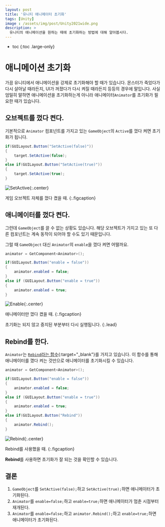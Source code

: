 ```yaml
---
layout: post
title: '유니티 애니메이터 초기화'
tags: [Unity]
image : /assets/img/post/Unity2021wide.png
description: >
  유니티의 애니메이션을 원하는 때에 초기화하는 방법에 대해 알아봅시다.
---
```


* toc
{:toc .large-only}
# 애니메이션 초기화

가끔 유니티에서 애니메이션을 강제로 초기화해야 할 때가 있습니다. 몬스터가 죽었다가 다시 살아날 때라든지, UI가 꺼졌다가 다시 켜질 때라든지 등등의 경우에 말입니다. 사실 엄밀히 말하면 애니메이션을 초기화하는게 아니라 애니메이터`Animator`를 초기화가 필요한 때가 있습니다.

## 오브젝트를 껐다 켠다.

기본적으로 `Animator` 컴포넌트를 가지고 있는 `GameObject`의 `Active`를 껐다 켜면 초기화가 됩니다.

```csharp
if(GUILayout.Button("SetActive(false)"))
{
    target.SetActive(false);
}
else if(GUILayout.Button("SetActive(true)"))
{
    target.SetActive(true);
}
```

![SetActive](/assets/img/post/2021-07-08-Animator-Reset/SetActive.gif){:.center}

게임 오브젝트 자체를 껐다 켰을 때.
{:.figcaption}

## 애니메이터를 껐다 켠다.

그런데 `GameObject`를 끌 수 없는 상황도 있습니다. 해당 오브젝트가 가지고 있는 또 다른 컴포넌트는 계속 동작이 되어야 할 수도 있기 때문입니다. 

그럴 때 `GameObject` 대신 `Animator`의 `enable`을 껐다 켜면 어떨까요. 

```csharp
animator = GetComponent<Animator>();

if(GUILayout.Button("enable = false"))
{
    animator.enabled = false;
}
else if (GUILayout.Button("enable = true"))
{
    animator.enabled = true;
}
```

![Enable](/assets/img/post/2021-07-08-Animator-Reset/Enable.gif){:.center}

애니메이터만 껐다 켰을 때.
{:.figcaption}

초기화는 되지 않고 중지된 부분부터 다시 실행됩니다.
{:.lead}

## Rebind를 한다.

`Animator`는 [`Rebind`라는 함수](https://docs.unity3d.com/ScriptReference/Animator.Rebind.html){:target="_blank"}를 가지고 있습니다.
이 함수를 통해 애니메이터를 꼈다 켜는 것만으로 애니메이터를 초기화시킬 수 있습니다.

```csharp
animator = GetComponent<Animator>();

if(GUILayout.Button("enable = false"))
{
    animator.enabled = false;
}
else if (GUILayout.Button("enable = true"))
{
    animator.enabled = true;
}
else if(GUILayout.Button("Rebind"))
{
    animator.Rebind();
}
```

![Rebind](/assets/img/post/2021-07-08-Animator-Reset/Rebind.gif){:.center}

Rebind를 사용했을 때.
{:.figcaption}

**Rebind**를 사용하면 초기화가 잘 되는 것을 확인할 수 있습니다.

## 결론

1. `GameObject`를 `SetActive(false);`하고 `SetActive(true);`하면 애니메이터가 초기화된다.
2. `Animator`를 `enable=false;`하고 `enable=true;`하면 애니메이터가 멈춘 시점부터 재개된다.
3. `Animator`를 `enable=false;`하고 `animator.Rebind();`하고 `enable=true;`하면 애니메이터가 초기화된다.